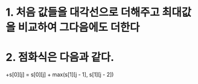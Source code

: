 # 1. 처음 값들을 대각선으로 더해주고 최대값을 비교하여 그다음에도 더한다
# 2. 점화식은 다음과 같다.  
  +s[0][j] = s[0][j] + max(s[1][j - 1], s[1][j - 2])
